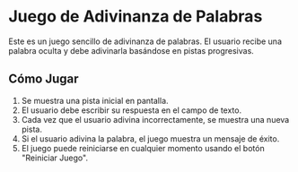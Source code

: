 # Juego de Adivinanza de Palabras

Este es un juego sencillo de adivinanza de palabras. El usuario recibe una palabra oculta y debe adivinarla basándose en pistas progresivas.

## Cómo Jugar

1. Se muestra una pista inicial en pantalla.
2. El usuario debe escribir su respuesta en el campo de texto.
3. Cada vez que el usuario adivina incorrectamente, se muestra una nueva pista.
4. Si el usuario adivina la palabra, el juego muestra un mensaje de éxito.
5. El juego puede reiniciarse en cualquier momento usando el botón "Reiniciar Juego".


